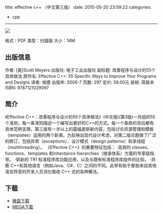 title: effective c++ （中文第三版）
date: 2015-05-20 23:59:22
categories:
  - cpp
---

![](http://img3.douban.com/lpic/s1764864.jpg)

格式：PDF
类型：扫描版
大小：14M

<!--more-->

## 出版信息 ##

作者: [美]Scott Meyers 
出版社: 电子工业出版社
副标题: 改善程序与设计的55个具体做法
原作名: Effective C++: 55 Specific Ways to Improve Your Programs and Designs
译者: 侯捷 
出版年: 2006-7
页数: 297
定价: 58.00元
装帧: 简裝本
ISBN: 9787121029097

## 简介 ##

《Effective C++：改善程序与设计的55个具体做法》(中文版)(第3版)一共组织55个准则，每一条准则描述一个编写出更好的C++的方式。每一个条款的背后都有具体范例支撑。第三版有一半以上的篇幅是崭新内容，包括讨论资源管理和模板（templates）运用的两个新章。为反映出现代设计考虑，对第二版论题做了广泛的修订，包括异常（exceptions）、设计模式（design patterns）和多线程（multithreading）。
《Effective C++》的重要特征包括：
·高效的 classes、functions、templates 和inheritance hierarchies（继承体系）方面的专家级指导。
·崭新的 TR1 标准程序库功能应用，以及与既有标准程序库组件的比较。
·洞察 C++和其他语言（例如Java、C#、C）之间的不同。此举有助于那些来自其他语言阵营的开发人员消化吸收 C++ 式的各种解法。

## 下载 ##

+ [微盘下载](http://vdisk.weibo.com/s/aADaW4YREXBIU)
+ [MEGA下载](https://mega.co.nz/#!iFcylb7A!vU71e5KwNvEuKubMbTlXSBFxvR33mNIO5MEOFkVobvs)